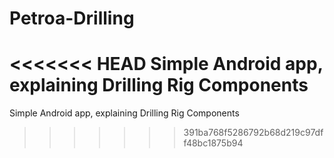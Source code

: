 Petroa-Drilling
===============

<<<<<<< HEAD
Simple Android app, explaining Drilling Rig Components
=======
Simple Android app, explaining Drilling Rig Components
>>>>>>> 391ba768f5286792b68d219c97dff48bc1875b94

